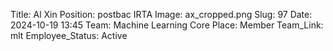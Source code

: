 Title: Al Xin
Position: postbac IRTA
Image: ax_cropped.png
Slug: 97
Date: 2024-10-19 13:45
Team: Machine Learning Core
Place: Member
Team_Link: mlt
Employee_Status: Active